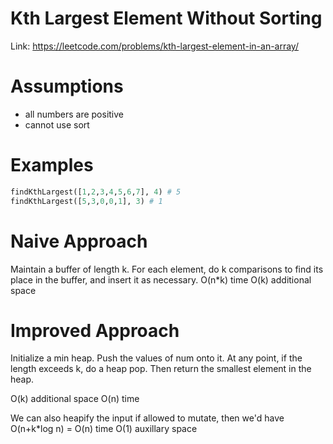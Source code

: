 # Kth Largest Element Without Sorting

Link: https://leetcode.com/problems/kth-largest-element-in-an-array/

# Assumptions
- all numbers are positive
- cannot use sort

# Examples
```python
findKthLargest([1,2,3,4,5,6,7], 4) # 5
findKthLargest([5,3,0,0,1], 3) # 1
```

# Naive Approach
Maintain a buffer of length k. For each element, do k comparisons to find its
place in the buffer, and insert it as necessary.
O(n\*k) time
O(k) additional space

# Improved Approach
Initialize a min heap. Push the values of num onto it. At any point, if the
length exceeds k, do a heap pop. Then return the smallest element in the heap.

O(k) additional space
O(n) time

We can also heapify the input if allowed to mutate, then we'd have
O(n+k\*log n) = O(n) time
O(1) auxillary space
